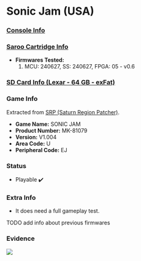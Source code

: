 # Sonic Jam (USA)

### [Console Info](../../../../../Info/Consoles/VA13/README.md)

### [Saroo Cartridge Info](../../../../../Info/Cartridges/GuangzhouSanStarOnlineShop/1.6/README.md)

- <b>Firmwares Tested:</b>
  1. MCU: 240627, SS: 240627, FPGA: 05 - v0.6

### [SD Card Info (Lexar - 64 GB - exFat)](../../../../../Info/SdCards/Lexar/64GB/exfat/README.md)

### Game Info

Extracted from [SRP (Saturn Region Patcher)](https://segaxtreme.net/resources/saturn-region-patcher.81/download).

- <b>Game Name:</b> SONIC JAM
- <b>Product Number:</b> MK-81079
- <b>Version:</b> V1.004
- <b>Area Code:</b> U
- <b>Peripheral Code:</b> EJ

### Status

- Playable :heavy_check_mark:

### Extra Info

- It does need a full gameplay test.

TODO add info about previous firmwares

### Evidence

[![](https://img.youtube.com/vi/jxO7xMXnL08/0.jpg)](https://www.youtube.com/watch?v=jxO7xMXnL08)
